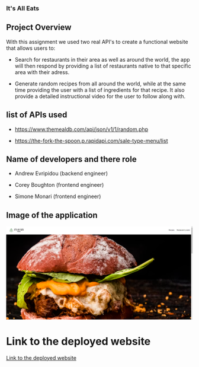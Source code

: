 ### It's All Eats

## Project Overview
With this assignment we used two real API's to create a functional website that allows users to:

* Search for restaurants in their area as well as around the world, the app will then respond by providing a list of restaurants native to that specific area with their adress.

* Generate random recipes from all around the world, while at the same time providing the user with a list of ingredients for that recipe. It also provide a detailed instructional video for the user to follow along with.

## list of APIs used

- https://www.themealdb.com/api/json/v1/1/random.php

- https://the-fork-the-spoon.p.rapidapi.com/sale-type-menu/list


## Name of developers and there role

- Andrew Evripidou (backend engineer)

- Corey Boughton (frontend engineer)

- Simone Monari (frontend engineer)


## Image of the application

![screenshot of index.html](./assets/images/cattura.PNG)

# Link to the deployed website

[Link to the deployed website]()

